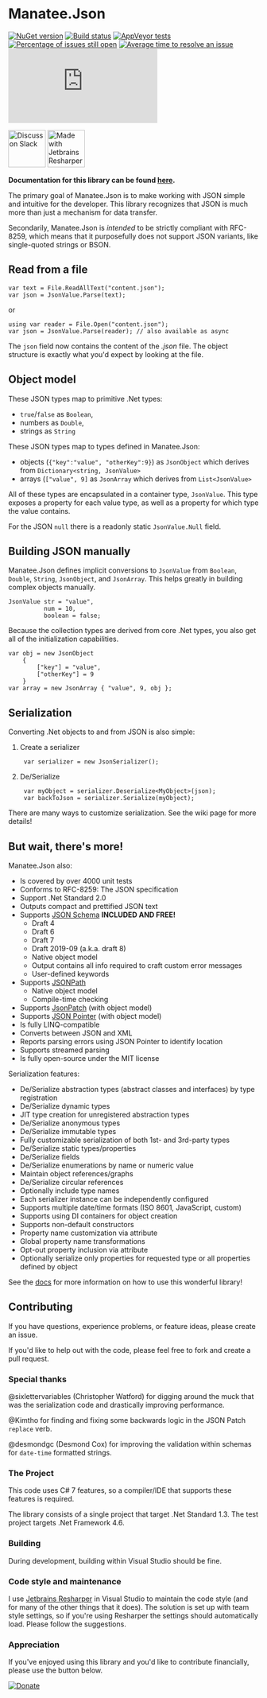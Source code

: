 # Manatee.Json

[![NuGet version](https://img.shields.io/nuget/v/Manatee.Json.svg?svg=true)](https://www.nuget.org/packages/Manatee.Json/)
[![Build status](https://ci.appveyor.com/api/projects/status/wda5exdfiuic3kg2/branch/master?svg=true)](https://ci.appveyor.com/project/gregsdennis/manatee-json/branch/master)
[![AppVeyor tests](https://img.shields.io/appveyor/tests/gregsdennis/manatee-json?svg=true)](https://ci.appveyor.com/project/gregsdennis/manatee-json/branch/master)
[![Percentage of issues still open](http://isitmaintained.com/badge/open/gregsdennis/Manatee.Json.svg)](http://isitmaintained.com/project/gregsdennis/Manatee.Json "Percentage of issues still open")
[![Average time to resolve an issue](http://isitmaintained.com/badge/resolution/gregsdennis/Manatee.Json.svg)](http://isitmaintained.com/project/gregsdennis/Manatee.Json "Average time to resolve an issue")
![License](https://img.shields.io/github/license/gregsdennis/Manatee.Json)

<a href="https://join.slack.com/t/manateeopensource/shared_invite/enQtMzU4MjgzMjgyNzU3LWZjYzAzYzY3NjY1MjY3ODI0ZGJiZjc3Nzk1MDM5NTNlMjMyOTE0MzMxYWVjMjdiOGU1NDY5OGVhMGQ5YzY4Zjg"><img src="/Resources/Slack_RGB.svg" alt="Discuss on Slack" title="Discuss on Slack" height="75"></a>
<a href="http://www.jetbrains.com/resharper"><img src="/Resources/Resharper.svg" alt="Made with Jetbrains Resharper" title="Made with Jetbrains Resharper" height="75"></a>

**Documentation for this library can be found [here](https://gregsdennis.github.io/Manatee.Json).**

The primary goal of Manatee.Json is to make working with JSON simple and intuitive for the developer.  This library recognizes that JSON is much more than just a mechanism for data transfer.

Secondarily, Manatee.Json is *intended* to be strictly compliant with RFC-8259, which means that it purposefully does not support JSON variants, like single-quoted strings or BSON.

## Read from a file

    var text = File.ReadAllText("content.json");
    var json = JsonValue.Parse(text);

or

    using var reader = File.Open("content.json");
    var json = JsonValue.Parse(reader); // also available as async

The `json` field now contains the content of the *.json* file.  The object structure is exactly what you'd expect by looking at the file.

## Object model

These JSON types map to primitive .Net types:

- `true`/`false` as `Boolean`,
- numbers as `Double`,
- strings as `String`

These JSON types map to types defined in Manatee.Json:

- objects (`{"key":"value", "otherKey":9}`) as `JsonObject` which derives from `Dictionary<string, JsonValue>`
- arrays (`["value", 9]` as `JsonArray` which derives from `List<JsonValue>`

All of these types are encapsulated in a container type, `JsonValue`.  This type exposes a property for each value type, as well as a property for which type the value contains.

For the JSON `null` there is a readonly static `JsonValue.Null` field.

## Building JSON manually

Manatee.Json defines implicit conversions to `JsonValue` from `Boolean`, `Double`, `String`, `JsonObject`, and `JsonArray`.  This helps greatly in building complex objects manually.

    JsonValue str = "value",
              num = 10,
              boolean = false;

Because the collection types are derived from core .Net types, you also get all of the initialization capabilities.

    var obj = new JsonObject
        {
            ["key"] = "value",
            ["otherKey"] = 9
        }
    var array = new JsonArray { "value", 9, obj };

## Serialization

Converting .Net objects to and from JSON is also simple:

1. Create a serializer

        var serializer = new JsonSerializer();

2. De/Serialize

        var myObject = serializer.Deserialize<MyObject>(json);
        var backToJson = serializer.Serialize(myObject);

There are many ways to customize serialization.  See the wiki page for more details!

## But wait, there's more!

Manatee.Json also:

- Is covered by over 4000 unit tests
- Conforms to RFC-8259: The JSON specification
- Support .Net Standard 2.0
- Outputs compact and prettified JSON text
- Supports [JSON Schema](http://json-schema.org/) **INCLUDED AND FREE!**
    - Draft 4
    - Draft 6
    - Draft 7
    - Draft 2019-09 (a.k.a. draft 8)
    - Native object model
    - Output contains all info required to craft custom error messages
    - User-defined keywords
- Supports [JSONPath](http://goessner.net/articles/JsonPath/)
    - Native object model
    - Compile-time checking
- Supports [JsonPatch](http://jsonpatch.com/) (with object model)
- Supports [JSON Pointer](https://tools.ietf.org/html/rfc6901) (with object model)
- Is fully LINQ-compatible
- Converts between JSON and XML
- Reports parsing errors using JSON Pointer to identify location
- Supports streamed parsing
- Is fully open-source under the MIT license

Serialization features:

- De/Serialize abstraction types (abstract classes and interfaces) by type registration
- De/Serialize dynamic types
- JIT type creation for unregistered abstraction types
- De/Serialize anonymous types
- De/Serialize immutable types
- Fully customizable serialization of both 1st- and 3rd-party types
- De/Serialize static types/properties
- De/Serialize fields
- De/Serialize enumerations by name or numeric value
- Maintain object references/graphs
- De/Serialize circular references
- Optionally include type names
- Each serializer instance can be independently configured
- Supports multiple date/time formats (ISO 8601, JavaScript, custom)
- Supports using DI containers for object creation
- Supports non-default constructors
- Property name customization via attribute
- Global property name transformations
- Opt-out property inclusion via attribute
- Optionally serialize only properties for requested type or all properties defined by object

See the [docs](https://gregsdennis.github.io/Manatee.Json) for more information on how to use this wonderful library!

## Contributing

If you have questions, experience problems, or feature ideas, please create an issue.

If you'd like to help out with the code, please feel free to fork and create a pull request.

### Special thanks

@sixlettervariables (Christopher Watford) for digging around the muck that was the serialization code and drastically improving performance.

@Kimtho for finding and fixing some backwards logic in the JSON Patch `replace` verb.

@desmondgc (Desmond Cox) for improving the validation within schemas for `date-time` formatted strings.

### The Project

This code uses C# 7 features, so a compiler/IDE that supports these features is required.

The library consists of a single project that target .Net Standard 1.3.  The test project targets .Net Framework 4.6.

### Building

During development, building within Visual Studio should be fine.

### Code style and maintenance

I use [Jetbrains Resharper](https://www.jetbrains.com/resharper/) in Visual Studio to maintain the code style (and for many of the other things that it does).  The solution is set up with team style settings, so if you're using Resharper the settings should automatically load.  Please follow the suggestions.

### Appreciation

If you've enjoyed using this library and you'd like to contribute financially, please use the button below.

[![Donate](https://i.imgur.com/Fkk2ET1.png)](https://ko-fi.com/gregsdennis)
